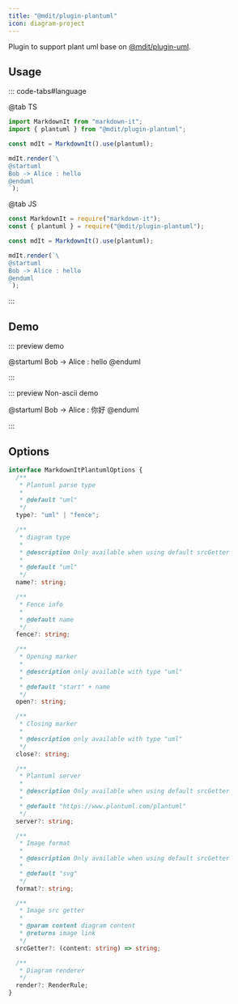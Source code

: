 ```yaml
---
title: "@mdit/plugin-plantuml"
icon: diagram-project
---
```


Plugin to support plant uml base on [@mdit/plugin-uml](uml.md).

<!-- more -->

## Usage

::: code-tabs#language

@tab TS

```ts
import MarkdownIt from "markdown-it";
import { plantuml } from "@mdit/plugin-plantuml";

const mdIt = MarkdownIt().use(plantuml);

mdIt.render(`\
@startuml
Bob -> Alice : hello
@enduml
`);
```

@tab JS

```js
const MarkdownIt = require("markdown-it");
const { plantuml } = require("@mdit/plugin-plantuml");

const mdIt = MarkdownIt().use(plantuml);

mdIt.render(`\
@startuml
Bob -> Alice : hello
@enduml
`);
```

:::

## Demo

::: preview demo

@startuml
Bob -> Alice : hello
@enduml

:::

::: preview Non-ascii demo

@startuml
Bob -> Alice : 你好
@enduml

:::

## Options

```ts
interface MarkdownItPlantumlOptions {
  /**
   * Plantuml parse type
   *
   * @default "uml"
   */
  type?: "uml" | "fence";

  /**
   * diagram type
   *
   * @description Only available when using default srcGetter
   *
   * @default "uml"
   */
  name?: string;

  /**
   * Fence info
   *
   * @default name
   */
  fence?: string;

  /**
   * Opening marker
   *
   * @description only available with type "uml"
   *
   * @default "start" + name
   */
  open?: string;

  /**
   * Closing marker
   *
   * @description only available with type "uml"
   */
  close?: string;

  /**
   * Plantuml server
   *
   * @description Only available when using default srcGetter
   *
   * @default "https://www.plantuml.com/plantuml"
   */
  server?: string;

  /**
   * Image format
   *
   * @description Only available when using default srcGetter
   *
   * @default "svg"
   */
  format?: string;

  /**
   * Image src getter
   *
   * @param content diagram content
   * @returns image link
   */
  srcGetter?: (content: string) => string;

  /**
   * Diagram renderer
   */
  render?: RenderRule;
}
```
